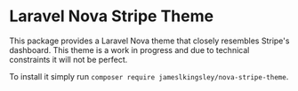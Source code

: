 # Laravel Nova Stripe Theme
This package provides a Laravel Nova theme that closely resembles Stripe's dashboard. This theme is a work in progress and due to technical constraints it will not be perfect.

To install it simply run `composer require jameslkingsley/nova-stripe-theme`.

